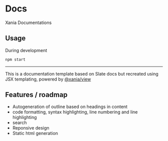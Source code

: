 # Docs

Xania Documentations

## Usage

During development

```bash
npm start
```

---

This is a documentation template based on Slate docs but recreated using JSX templating, powered by [@xania/view](https://github.com/xania/view)

## Features / roadmap

- Autogeneration of outline based on headings in content
- code formatting, syntax highlighting, line numbering and line highlighting
- search
- Reponsive design
- Static html generation
